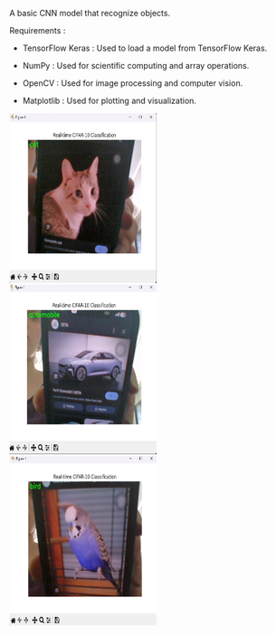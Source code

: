 A basic CNN model that recognize objects. 

Requirements : 

* TensorFlow Keras : Used to load a model from TensorFlow Keras.

* NumPy :  Used for scientific computing and array operations.

* OpenCV : Used for image processing and computer vision.

* Matplotlib : Used for plotting and visualization.

<div>
  <img src="https://github.com/imelisa1/cnn_model/blob/main/screenshots/cat.png" title="Cat alt="Cat" width="260" height="300"/>&nbsp;
  <img src="https://github.com/imelisa1/cnn_model/blob/main/screenshots/automobile.png" title="Automobile" alt="Automobile" width="260" height="300"/>&nbsp;
  <img src="https://github.com/imelisa1/cnn_model/blob/main/screenshots/bird.png" title="Bird" alt="Bird" width="260" height="300"/>&nbsp;
</div>
